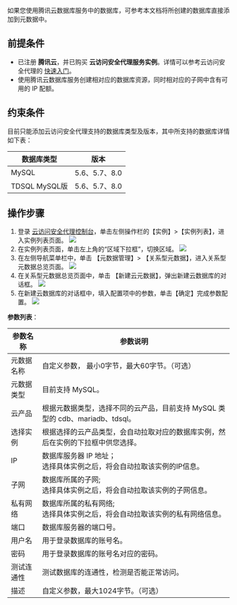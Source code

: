 如果您使用腾讯云数据库服务中的数据库，可参考本文档将所创建的数据库直接添加到元数据中。

## 前提条件
- 已注册 **腾讯云**，并已购买 **云访问安全代理服务实例**。详情可以参考云访问安全代理的 [快速入门](https://cloud.tencent.com/document/product/1303/47856)。
- 使用腾讯云数据库服务创建相对应的数据库资源，同时相对应的子网中含有可用的 IP 配额。

## 约束条件
目前只能添加云访问安全代理支持的数据库类型及版本，其中所支持的数据库详情如下表：

| 数据库类型 | 版本          |
| ---------- | ------------- |
| MySQL      | 5.6、5.7、8.0 |
| TDSQL MySQL版      | 5.6、5.7、8.0 |

## 操作步骤
1. 登录 [云访问安全代理控制台](https://console.cloud.tencent.com/casb)，单击左侧操作栏的【实例】>【实例列表】，进入实例列表页面。
![](https://main.qcloudimg.com/raw/1445ab215803d368d209c9f056603bc1.jpg)
2. 在实例列表页面，单击左上角的“区域下拉框”，切换区域。
![](https://main.qcloudimg.com/raw/ef3fc5f396656686fc56a082688787fa.png)
3. 在左侧导航菜单栏中，单击 【元数据管理】> 【关系型元数据】，进入关系型元数据总览页面。
![](https://main.qcloudimg.com/raw/465d9e151b7bae944652d2e18061ce13.jpg)
4. 在关系型元数据总览页面中，单击 【新建云元数据】，弹出新建云数据库的对话框。
![](https://main.qcloudimg.com/raw/24660513343c59e9969c593f28233854.png)
5. 在新建云数据库的对话框中，填入配置项中的参数，单击【确定】完成参数配置。
![](https://main.qcloudimg.com/raw/abf5f9920f94d31f6ec25c4ea59d3a31.png)

**参数列表**：

| 参数名称   | 参数说明                                                     |
| ---------- | ------------------------------------------------------------ |
| 元数据名称 | 自定义参数， 最小0字节，最大60字节。（可选）                                                  |
| 元数据类型 | 目前支持 MySQL。                                              |
| 云产品     | 根据元数据类型，选择不同的云产品，目前支持 MySQL 类型的 cdb、mariadb、tdsql。 |
| 选择实例   | 根据选择的云产品类型，会自动拉取对应的数据库实例，然后在实例的下拉框中供您选择。 |
| IP         | 数据库服务器 IP 地址；<br>选择具体实例之后，将会自动拉取该实例的IP信息。 |
| 子网       | 数据库所属的子网;<br>选择具体实例之后，将会自动拉取该实例的子网信息。 |
| 私有网络   | 数据库所属的私有网络;<br>选择具体实例之后，将会自动拉取该实例的私有网络信息。 |
| 端口       | 数据库服务器的端口号。                                       |
| 用户名     | 用于登录数据库的账号名。                                     |
| 密码       | 用于登录数据库的账号名对应的密码。                           |
| 测试连通性 | 测试数据库的连通性，检测是否能正常访问。                       |
| 描述       | 自定义参数，最大1024字节。（可选）                                                  |
